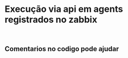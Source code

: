 <h1>Execução via api em agents registrados no zabbix</h1>

</br>
<h2>Comentarios no codigo pode ajudar</h2>
